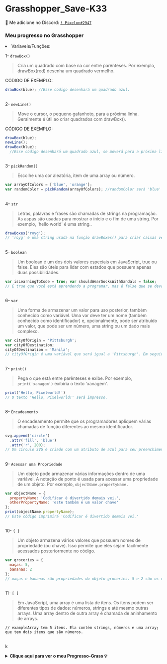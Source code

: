 # Grasshopper_Save-K33
:speech_balloon: Me adicione no Discord: [`! Pixelon#2947`](https://discord.com/users/230834721372766208)
<h3 align="left">Meu progresso no Grasshopper</h3>


<li> Variaveis/Funções:
  
  1- `drawBox()`
  
  > Cria um quadrado com base na cor entre parênteses. Por exemplo, drawBox(red) desenha um quadrado vermelho.

CÓDIGO DE EXEMPLO:
  
 
```js
drawBox(blue); //Esse código desenhará um quadrado azul.
```
  
  ##
  
  2- `newLine()`
  
  > Move o cursor, o pequeno gafanhoto, para a próxima linha. Geralmente é útil ao criar quadrados com drawBox().
  

CÓDIGO DE EXEMPLO:
  
```js
drawBox(blue);
newLine();
drawBox(blue);
  //Esse código desenhará um quadrado azul, se moverá para a próxima linha e, em seguida, desenhará outro quadrado azul.
```
  ##
  
  3- `pickRandom()`
  
  > Escolhe uma cor aleatória, item de uma array ou número.
  
  ```js
  var arrayOfColors = ['blue', 'orange'];
var randomColor = pickRandom(arrayOfColors); //randomColor será 'blue' ou 'orange'.
  ```
  
  ##
  
  4- `str`
  
  > Letras, palavras e frases são chamadas de strings na programação. As aspas são usadas para mostrar o início e o fim de uma string. Por exemplo, 'hello world' é uma string..
  
  ```js
  drawBoxes('royg');
  // 'royg' é uma string usada na função drawBoxes() para criar caixas vermelhas, laranja, amarelas e verdes.
  ```

  ##
  
  5- `boolean`
  
  > Um boolean é um dos dois valores especiais em JavaScript, true ou false. Eles são úteis para lidar com estados que possuem apenas duas possibilidades.
  
  ```js
  var isLearningToCode = true; var shouldWearSocksWithSandals = false;
  // É true que você está aprendendo a programar, mas é false que se deva usar meias com sandálias.
  ```
  
  ##
  
  6- `var`
  
  > Uma forma de armazenar um valor para uso posterior, também conhecido como variável. Uma var deve ter um nome (também conhecido como identificador) e, opcionalmente, pode ser atribuído um valor, que pode ser um número, uma string ou um dado mais complexo.
  
  ```js
  var cityOfOrigin = 'Pittsburgh';
var cityOfDestination;
cityOfDestination = 'Manila';
  // cityOfOrigin é uma variável que será igual a 'Pittsburgh'. Em seguida, outra variável chamada cityOfDestination é criada e mais tarde recebe um novo valor de 'Manila'.
  ```
  
  ##
  
  7- `print()`
  
  > Pega o que está entre parênteses e exibe. Por exemplo, `print('xanagem')` exibiria o texto 'xanagem'.
  
  ```js
  print('Hello, Pixelworld!')
  // O texto 'Hello, Pixelworld!' será impresso.
  ```
  
  ##
  
  8- `Encadeamento`
  
  > O encadeamento permite que os programadores apliquem várias chamadas de função diferentes ao mesmo identificador.
  
  ```js
  svg​.append('circle')
    ​.attr('fill', 'blue')
    ​.attr('r', 200);
  // Um círculo SVG é criado com um atributo de azul para seu preenchimento e um raio de 200 aplicado ao mesmo tempo usando .append() e duas chamadas de função .attr() encadeadas.
  ```
  
  ##
  
  9- `Acessar uma Propriedade`
  
  > Um objeto pode armazenar várias informações dentro de uma variável. A notação de ponto é usada para acessar uma propriedade de um objeto. Por exemplo, `objectName.propertyName.`
  
  ```js
  var objectName = {
    propertyName: 'Codificar é divertido demais vei​.',
    otherPropertyName: 'este também é um valor chave'
};
print(objectName​.propertyName);
  // Este código imprimirá 'Codificar é divertido demais vei.'
  ```
  
  ##
  
   10- `{ }`
  
  > Um objeto armazena vários valores que possuem nomes de propriedade (ou chave). Isso permite que eles sejam facilmente acessados posteriormente no código.
  
  ```js
  var groceries = {
    maças: 5,
    bananas: 2
};
  // maças e bananas são propriedades do objeto groceries. 5 e 2 são os valores associados a essas propriedades. groceries.maças, por exemplo, é igual a 5.
  ```
 
  ##
  
  11- `[ ]`
  
  > Em JavaScript, uma array é uma lista de itens. Os itens podem ser diferentes tipos de dados: números, strings e até mesmo outras arrays. Uma array dentro de outra array é chamada de aninhamento de arrays.
  
  ```var exampleArray = ['blue', 'orange', 5, 10, [50, 10]];
  // exampleArray tem 5 itens. Ela contém strings, números e uma array; que tem dois itens que são números.
  ```
 
  ##
  k
  
  
  
  <details>
 <summary><b> Clique aqui para ver o meu Progresso-Grass 💡 </b></summary>

    Um simples progresso de Pixelon.
    No final irei explicar cada coisa
    
  | Partes Grass  | Status |
| ------------- | ------------- |
| drawBox()  | ✅  |
| newLine()  | ✅  |
|   |   |

</details>
